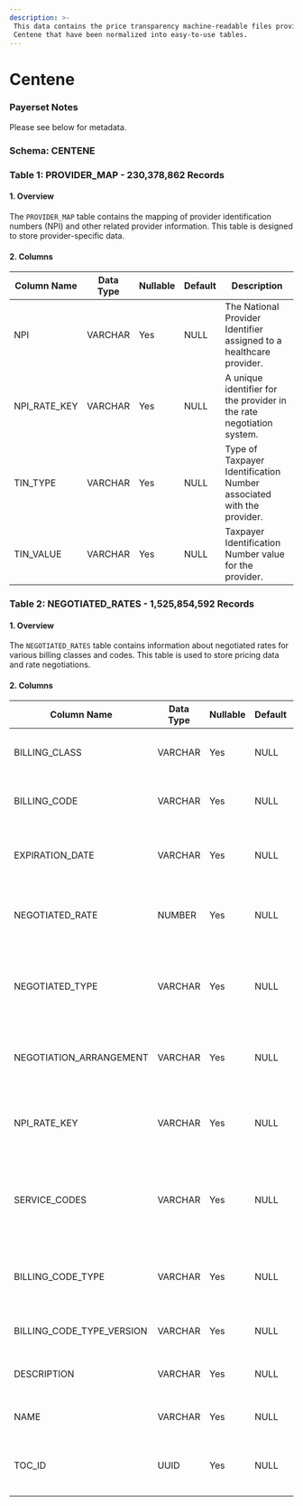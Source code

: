 ```yaml
---
description: >-
 This data contains the price transparency machine-readable files provided by
 Centene that have been normalized into easy-to-use tables.
---
```


# Centene

### Payerset Notes

Please see below for metadata.

### Schema: CENTENE

### Table 1: PROVIDER\_MAP - 230,378,862 Records

#### 1. Overview

The `PROVIDER_MAP` table contains the mapping of provider identification numbers (NPI) and other related provider information. This table is designed to store provider-specific data.

#### 2. Columns

| Column Name     | Data Type | Nullable | Default | Description                             |
| ------------------- | --------- | -------- | ------- | -------------------------------------------------------------------- |
| NPI         | VARCHAR  | Yes   | NULL  | The National Provider Identifier assigned to a healthcare provider. |
| NPI\_RATE\_KEY | VARCHAR  | Yes   | NULL  | A unique identifier for the provider in the rate negotiation system. |
| TIN\_TYPE      | VARCHAR  | Yes   | NULL  | Type of Taxpayer Identification Number associated with the provider. |
| TIN\_VALUE     | VARCHAR  | Yes   | NULL  | Taxpayer Identification Number value for the provider.        |

### Table 2: NEGOTIATED\_RATES - 1,525,854,592 Records

#### 1. Overview

The `NEGOTIATED_RATES` table contains information about negotiated rates for various billing classes and codes. This table is used to store pricing data and rate negotiations.

#### 2. Columns

| Column Name                  | Data Type | Nullable | Default | Description                                                          |
|------------------------------|-----------| -------- | ------- |----------------------------------------------------------------------|
| BILLING\_CLASS               | VARCHAR   | Yes   | NULL  | The class or category of the billing code.                           |
| BILLING\_CODE                | VARCHAR   | Yes   | NULL  | A unique identifier for the specific billing code.                   |
| EXPIRATION\_DATE             | VARCHAR   | Yes   | NULL  | The expiration date of the negotiated rate.                          |
| NEGOTIATED\_RATE             | NUMBER    | Yes   | NULL  | The negotiated rate for the specified billing code.                  |
| NEGOTIATED\_TYPE             | VARCHAR   | Yes   | NULL  | The type of the negotiated rate (e.g., fixed, percentage, etc.).     |
| NEGOTIATION\_ARRANGEMENT     | VARCHAR   | Yes   | NULL  | The arrangement for the negotiated rate.                             |
| NPI\_RATE\_KEY               | VARCHAR   | Yes   | NULL  | A unique identifier for the provider in the rate negotiation system. |
| SERVICE\_CODES               | VARCHAR   | Yes   | NULL    | The associated service codes for the negotiated rate.                |
| BILLING\_CODE\_TYPE          | VARCHAR   | Yes   | NULL  | The type or standard of the billing code (e.g., ICD-10, CPT, etc.).  |
| BILLING\_CODE\_TYPE\_VERSION | VARCHAR   | Yes   | NULL  | The version of the billing code type.                                |
| DESCRIPTION                  | VARCHAR   | Yes   | NULL  | A description of the billing code.                                   |
| NAME                         | VARCHAR   | Yes   | NULL  | The name or title of the billing code.                               |
| TOC\_ID                      | UUID      | Yes      | NULL    | Links to the Reporting Plan ID in the table of contents.             |

